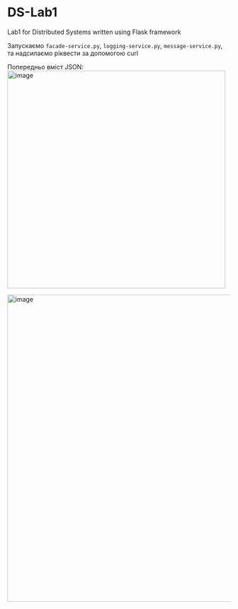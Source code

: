 # DS-Lab1
Lab1 for Distributed Systems written using Flask framework


Запускаємо ``facade-service.py``, ``logging-service.py``, ``message-service.py``, та надсилаємо ріквести за допомогою curl

Попередньо вміст JSON:
<img width="492" alt="image" src="https://github.com/breckenreed/DS-Lab1/assets/62158298/5f23740a-d4f9-4278-9ce3-1f38d5c5f3a1">


<img width="694" alt="image" src="https://github.com/breckenreed/DS-Lab1/assets/62158298/adc019fa-68cf-4c03-bb09-a2eb0774f782">

